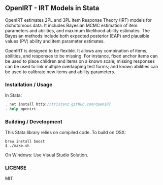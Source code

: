 ## OpenIRT - IRT Models in Stata

OpenIRT estimates 2PL and 3PL Item Response Theory (IRT) models for
dichotomous data. It includes Bayesian MCMC estimation of item parameters
and abilities, and maximum likelihood ability estimates.  The Bayesian
methods include both expected posterior (EAP) and plausible values (PV)
ability and item parameter estimates.

OpenIRT is designed to be flexible. It allows any combination of items,
abilities, and responses to be missing.  For instance, fixed anchor
items can be used to place children and items on a known scale; missing
responses can be used to link multiple overlapping test forms; and known
abilities can be used to calibrate new items and ability parameters.

### Installation / Usage

In Stata:

```stata
. net install http://tristanz.github.com/OpenIRT
. help openirt
```

### Building / Development

This Stata library relies on compiled code.  To build on OSX:

```
brew install boost
$ ./make.sh
```

On Windows: Use Visual Studio Solution.

### LICENSE

MIT